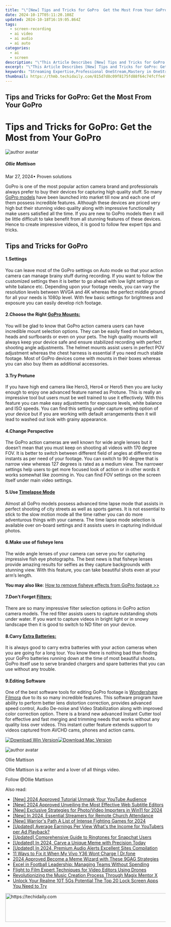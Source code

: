 ```yaml
---
title: "\"[New] Tips and Tricks for GoPro  Get the Most From Your GoPro for 2024\""
date: 2024-10-17T05:11:20.108Z
updated: 2024-10-18T16:19:05.864Z
tags: 
  - screen-recording
  - ai video
  - ai audio
  - ai auto
categories: 
  - ai
  - screen
description: "\"This Article Describes [New] Tips and Tricks for GoPro: Get the Most From Your GoPro for 2024\""
excerpt: "\"This Article Describes [New] Tips and Tricks for GoPro: Get the Most From Your GoPro for 2024\""
keywords: "Streaming Expertise,Professional OneStream,Mastery in OneStream,Top OneStream Secrets,OneStream Guru Tips,OneStream Professionals,Advanced OneStream Strategies"
thumbnail: https://thmb.techidaily.com/815d7d8c09f8175fd88f64c74fcffe4ff27128461391bb250305d7aa226764d0.jpg
---
```


## Tips and Tricks for GoPro: Get the Most From Your GoPro

# Tips and Tricks for GoPro: Get the Most from Your GoPro

![author avatar](https://images.wondershare.com/filmora/article-images/ollie-mattison.jpg)

##### Ollie Mattison

 Mar 27, 2024• Proven solutions

 GoPro is one of the most popular action camera brand and professionals always prefer to buy their devices for capturing high quality stuff. So many [GoPro models](https://tools.techidaily.com/wondershare/filmora/download/) have been launched into market till now and each one of them possess incredible features. Although these devices are priced very high but their stunning video quality along with impressive functionality make users satisfied all the time. If you are new to GoPro models then it will be little difficult to take benefit from all stunning features of these devices. Hence to create impressive videos, it is good to follow few expert tips and tricks.

## Tips and Tricks for GoPro

#### 1.Settings

 You can leave most of the GoPro settings on Auto mode so that your action camera can manage brainy stuff during recording. If you want to follow the customized settings then it is better to go ahead with low light settings or white balance etc. Depending upon your footage needs, you can vary the resolution levels between WVGA and 4K whereas the perfect middle ground for all your needs is 1080p level. With few basic settings for brightness and exposure you can easily develop rich footage.

#### 2.Choose the Right [GoPro Mounts:](https://tools.techidaily.com/wondershare/filmora/download/)

 You will be glad to know that GoPro action camera users can have incredible mount selection options. They can be easily fixed on handlebars, heads and surfboards or even on your pets. The high quality mounts will always keep your device safe and ensure stabilized recording with perfect shooting angle adjustments. The helmet mounts assist users in perfect POV adjustment whereas the chest harness is essential if you need much stable footage. Most of GoPro devices come with mounts in their boxes whereas you can also buy them as additional accessories.

#### 3.Try Protune

 If you have high end camera like Hero3, Hero4 or Hero5 then you are lucky enough to enjoy one advanced feature named as Protune. This is really an impressive tool but users must be well trained to use it effectively. With this feature you can make easy adjustments for exposure levels, white balance and ISO speeds. You can find this setting under capture setting option of your device but if you are working with default arrangements then it will lead to washed out look with grainy appearance.

#### 4.Change Perspective

 The GoPro action cameras are well known for wide angle lenses but it doesn’t mean that you must keep on shooting all videos with 170 degree FOV. It is better to switch between different field of angles at different time instants as per need of your footage. You can switch to 90 degree that is narrow view whereas 127 degrees is rated as a medium view. The narrower settings help users to get more focused look of action or in other words it works somewhat like zooming in. You can find FOV settings on the screen itself under main video settings.

#### 5.Use [Timelapse Mode](https://tools.techidaily.com/wondershare/filmora/download/)

 Almost all GoPro models possess advanced time lapse mode that assists in perfect shooting of city streets as well as sports games. It is not essential to stick to the slow motion mode all the time rather you can do more adventurous things with your camera. The time lapse mode selection is available over on-board settings and it assists users in capturing individual photos.

#### 6.Make use of fisheye lens

 The wide angle lenses of your camera can serve you for capturing impressive fish eye photographs. The best news is that fisheye lenses provide amazing results for selfies as they capture backgrounds with stunning view. With this feature, you can take beautiful shots even at your arm’s length.

**You may also like**: [How to remove fisheye effects from GoPro footage >>](https://tools.techidaily.com/wondershare/filmora/download/)

#### 7.Don’t Forget [Filters:](https://tools.techidaily.com/wondershare/filmora/download/)

 There are so many impressive filter selection options in GoPro action camera models. The red filter assists users to capture outstanding shots under water. If you want to capture videos in bright light or in snowy landscape then it is good to switch to ND filter on your device.

#### 8.Carry [Extra Batteries:](https://tools.techidaily.com/wondershare/filmora/download/)

 It is always good to carry extra batteries with your action cameras when you are going for a long tour. You know there is nothing bad than finding your GoPro batteries running down at the time of most beautiful shoots. GoPro itself use to serve branded chargers and spare batteries that you can use without any trouble.

#### 9.Editing Software

 One of the best software tools for editing GoPro footage is [Wondershare Filmora](https://tools.techidaily.com/wondershare/filmora/download/) due to its so many incredible features. This software program have ability to perform better lens distortion correction, provides advanced speed control, Audio De-noise and Video Stabilization along with improved color correction option. There is a brand new advanced Instant Cutter tool for effective and fast merging and trimming needs that works without any quality loss over videos. This instant cutter feature extends support to videos captured from AVCHD cams, phones and action cams.

[![Download Win Version](https://images.wondershare.com/filmora/guide/download-btn-win.jpg)](https://tools.techidaily.com/wondershare/filmora/download/)[![Download Mac Version](https://images.wondershare.com/filmora/guide/download-btn-mac.jpg)](https://tools.techidaily.com/wondershare/filmora/download/)

![author avatar](https://images.wondershare.com/filmora/article-images/ollie-mattison.jpg)

Ollie Mattison

Ollie Mattison is a writer and a lover of all things video.

Follow @Ollie Mattison


<ins class="adsbygoogle"
     style="display:block"
     data-ad-format="autorelaxed"
     data-ad-client="ca-pub-7571918770474297"
     data-ad-slot="1223367746"></ins>



<ins class="adsbygoogle"
     style="display:block"
     data-ad-client="ca-pub-7571918770474297"
     data-ad-slot="8358498916"
     data-ad-format="auto"
     data-full-width-responsive="true"></ins>


<span class="atpl-alsoreadstyle">Also read:</span>
<div><ul>
<li><a href="https://youtube-zero.techidaily.com/024-approved-tutorial-unmask-your-youtube-audience/"><u>[New] 2024 Approved Tutorial Unmask Your YouTube Audience</u></a></li>
<li><a href="https://fox-direct.techidaily.com/new-2024-approved-unveiling-the-most-effective-web-subtitle-editors/"><u>[New] 2024 Approved Unveiling the Most Effective Web Subtitle Editors</u></a></li>
<li><a href="https://fox-direct.techidaily.com/new-exclusive-strategies-for-photovideo-importers-in-win11-for-2024/"><u>[New] Exclusive Strategies for Photo/Video Importers in Win11 for 2024</u></a></li>
<li><a href="https://article-tips.techidaily.com/new-in-2024-essential-streamers-for-remote-church-attendance/"><u>[New] In 2024, Essential Streamers for Remote Church Attendance</u></a></li>
<li><a href="https://screen-mirroring-recording.techidaily.com/new-warriors-path-a-list-of-intense-fighting-games-for-2024/"><u>[New] Warrior's Path A List of Intense Fighting Games for 2024</u></a></li>
<li><a href="https://youtube-videos.techidaily.com/updated-average-earnings-per-view-whats-the-income-for-youtubers-per-ad-playback/"><u>[Updated] Average Earnings Per View What's the Income for YouTubers per Ad Playback?</u></a></li>
<li><a href="https://fox-direct.techidaily.com/updated-comprehensive-guide-to-ringtones-for-snapchat-users/"><u>[Updated] Comprehensive Guide to Ringtones for Snapchat Users</u></a></li>
<li><a href="https://fox-direct.techidaily.com/updated-in-2024-carve-a-unique-meme-with-precision-today/"><u>[Updated] In 2024, Carve a Unique Meme with Precision Today</u></a></li>
<li><a href="https://fox-direct.techidaily.com/updated-in-2024-premium-audio-alerts-excellent-sites-compilation/"><u>[Updated] In 2024, Premium Audio Alerts Excellent Sites Compilation</u></a></li>
<li><a href="https://howto.techidaily.com/11-ways-to-fix-it-when-my-vivo-y36-wont-charge-drfone-by-drfone-fix-android-problems-fix-android-problems/"><u>11 Ways to Fix it When My Vivo Y36 Wont Charge | Dr.fone</u></a></li>
<li><a href="https://extra-lessons.techidaily.com/2024-approved-become-a-meme-wizard-with-these-9gag-strategies/"><u>2024 Approved Become a Meme Wizard with These 9GAG Strategies</u></a></li>
<li><a href="https://games-able.techidaily.com/excel-in-football-leadership-managing-teams-without-spending/"><u>Excel in Football Leadership: Managing Teams Without Spending</u></a></li>
<li><a href="https://fox-direct.techidaily.com/flight-to-film-expert-techniques-for-video-editors-using-drones/"><u>Flight to Film Expert Techniques for Video Editors Using Drones</u></a></li>
<li><a href="https://fox-direct.techidaily.com/revolutionizing-the-music-creation-process-through-magix-mentor-x/"><u>Revolutionizing the Music Creation Process Through Magix Mentor X</u></a></li>
<li><a href="https://easy-unlock-android.techidaily.com/unlock-your-realme-10t-5gs-potential-the-top-20-lock-screen-apps-you-need-to-try-by-drfone-android/"><u>Unlock Your Realme 10T 5Gs Potential The Top 20 Lock Screen Apps You Need to Try</u></a></li>
</ul></div>

<!-- affiliate ads begin -->
<a href="https://appsumo.8odi.net/c/5597632/2132162/7443" target="_top" id="2132162">
  <img src="//a.impactradius-go.com/display-ad/7443-2132162" border="0" alt="https://techidaily.com" width="728" height="90"/>
</a>
<img height="0" width="0" src="https://appsumo.8odi.net/i/5597632/2132162/7443" style="position:absolute;visibility:hidden;" border="0" />
<!-- affiliate ads end -->

